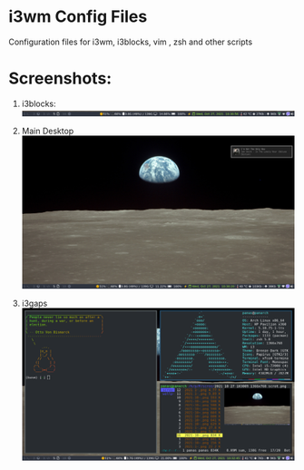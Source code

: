 # i3wm Config Files
Configuration files for i3wm, i3blocks, vim , zsh and other scripts

# Screenshots:<br>
1) i3blocks:
![i3blocks](screenshot/i3blocks.png)

2) Main Desktop
![Main Desktop](screenshot/desktop.png)<br>

3) i3gaps
![i3gaps](screenshot/apps.png)

